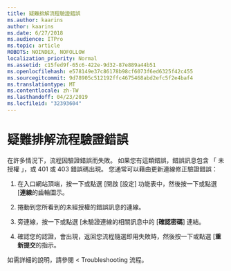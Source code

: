 ```yaml
---
title: 疑難排解流程驗證錯誤
ms.author: kaarins
author: kaarins
ms.date: 6/27/2018
ms.audience: ITPro
ms.topic: article
ROBOTS: NOINDEX, NOFOLLOW
localization_priority: Normal
ms.assetid: c15fed9f-65c6-422e-9d32-87e889a44b51
ms.openlocfilehash: e578149e37c86178b98cf6073f6ed6325f42c455
ms.sourcegitcommit: 9d78905c512192ffc4675468abd2efc5f2e4baf4
ms.translationtype: MT
ms.contentlocale: zh-TW
ms.lasthandoff: 04/23/2019
ms.locfileid: "32393604"
---
```

# <a name="troubleshoot-flow-authentication-errors"></a>疑難排解流程驗證錯誤

在許多情況下，流程因驗證錯誤而失敗。 如果您有這類錯誤，錯誤訊息包含 「 未授權 」，或 401 或 403 錯誤碼出現。 您通常可以藉由更新連線修正驗證錯誤：
  
1. 在入口網站頂端，按一下或點選 [開啟 [設定] 功能表中，然後按一下或點選 [**連線**的齒輪圖示。
    
2. 捲動到您所看到的未經授權的錯誤訊息的連線。
    
3. 旁連線，按一下或點選 [未驗證連線的相關訊息中的 [**確認密碼**] 連結。 
    
4. 確認您的認證，會出現，返回您流程隨選即用失敗時，然後按一下或點選 [**重新提交**的指示。
    
如需詳細的說明，請參閱 < <b0>Troubleshooting 流程</b0>。
  

